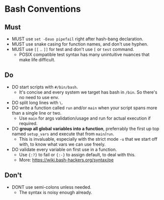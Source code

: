 # Bash Conventions

## Must

- MUST use `set -Eeuo pipefail` right after hash-bang declaration.
- MUST use snake casing for function names, and don't use hyphen.
- MUST use `[[` .. `]]` for test and don't use `[` or `test` command.
    - POSIX compatible test syntax has many unintuitive nuances that make life difficult.

## Do

- DO start scripts with `#/bin/bash`. 
    - It's concise and every system we target has bash in `/bin`. So there's no need to use env.
- DO split long lines with `\`.
- DO write a function called `run` and/or `main` when your script spans more than a single line or two.
    - Use `main` for args validation/usage and run for actual execution if required.
- DO __group all global variables into a function__, preferrably the first up top named `setup_vars` and
  execute that from `main`/`run`.
    - This is invaluable, especially with the strict mode `-u` that we start off with, to know what vars
      we can use freely.
- DO validate every variable on first use in a function.
    - Use `{:?}` to fail or `{:-}` to assign default, to deal with this. 
    - More: https://wiki.bash-hackers.org/syntax/pe

## Don't

- DONT use semi-colons unless needed. 
    - The syntax is noisy enough already.
